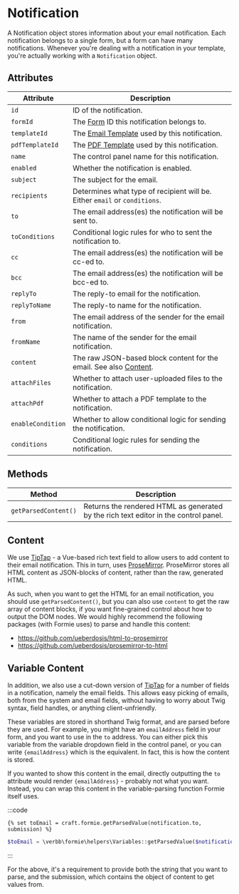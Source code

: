 # Notification

A Notification object stores information about your email notification. Each notification belongs to a single form, but a form can have many notifications. Whenever you're dealing with a notification in your template, you're actually working with a `Notification` object.

## Attributes

Attribute | Description
--- | ---
`id` | ID of the notification.
`formId` | The [Form](docs:developers/form) ID this notification belongs to.
`templateId` | The [Email Template](docs:feature-tour/email-templates) used by this notification.
`pdfTemplateId` | The [PDF Template](docs:feature-tour/pdf-templates) used by this notification.
`name` | The control panel name for this notification.
`enabled` | Whether the notification is enabled.
`subject` | The subject for the email.
`recipients` | Determines what type of recipient will be. Either `email` or `conditions`.
`to` | The email address(es) the notification will be sent to.
`toConditions` | Conditional logic rules for who to sent the notification to.
`cc` | The email address(es) the notification will be cc-ed to.
`bcc` | The email address(es) the notification will be bcc-ed to.
`replyTo` | The reply-to email for the notification.
`replyToName` | The reply-to name for the notification.
`from` | The email address of the sender for the email notification.
`fromName` | The name of the sender for the email notification.
`content` | The raw JSON-based block content for the email. See also [Content](#content).
`attachFiles` | Whether to attach user-uploaded files to the notification.
`attachPdf` | Whether to attach a PDF template to the notification.
`enableCondition` | Whether to allow conditional logic for sending the notification.
`conditions` | Conditional logic rules for sending the notification.

## Methods

Method | Description
--- | ---
`getParsedContent()` | Returns the rendered HTML as generated by the rich text editor in the control panel.


## Content
We use [TipTap](https://tiptap.scrumpy.io) - a Vue-based rich text field to allow users to add content to their email notification. This in turn, uses [ProseMirror](https://prosemirror.net/). ProseMirror stores all HTML content as JSON-blocks of content, rather than the raw, generated HTML.

As such, when you want to get the HTML for an email notification, you should use `getParsedContent()`, but you can also use `content` to get the raw array of content blocks, if you want fine-grained control about how to output the DOM nodes. We would highly recommend the following packages (with Formie uses) to parse and handle this content:

- https://github.com/ueberdosis/html-to-prosemirror
- https://github.com/ueberdosis/prosemirror-to-html


## Variable Content
In addition, we also use a cut-down version of [TipTap](https://tiptap.scrumpy.io) for a number of fields in a notification, namely the email fields. This allows easy picking of emails, both from the system and email fields, without having to worry about Twig syntax, field handles, or anything client-unfriendly.

These variables are stored in shorthand Twig format, and are parsed before they are used. For example, you might have an `emailAddress` field in your form, and you want to use in the `to` address. You can either pick this variable from the variable dropdown field in the control panel, or you can write `{emailAddress}` which is the equivalent. In fact, this is how the content is stored.

If you wanted to show this content in the email, directly outputting the `to` attribute would render `{emailAddress}` - probably not what you want. Instead, you can wrap this content in the variable-parsing function Formie itself uses.

:::code
```twig
{% set toEmail = craft.formie.getParsedValue(notification.to, submission) %}
```

```php
$toEmail = \verbb\formie\helpers\Variables::getParsedValue($notification->to, $submission);
```
:::

For the above, it's a requirement to provide both the string that you want to parse, and the submission, which contains the object of content to get values from.